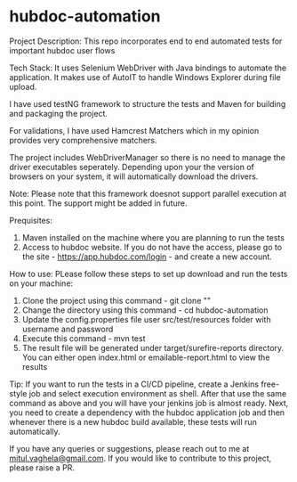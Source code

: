 # hubdoc-automation

Project Description:
This repo incorporates end to end automated tests for important hubdoc user flows

Tech Stack:
It uses Selenium WebDriver with Java bindings to automate the application. It makes use of AutoIT to handle Windows Explorer during file upload.

I have used testNG framework to structure the tests and Maven for building and packaging the project.

For validations, I have used Hamcrest Matchers which in my opinion provides very comprehensive matchers.

The project includes WebDriverManager so there is no need to manage the driver executables seperately. Depending upon your the version of browsers on your system, it will automatically download the drivers.

Note: Please note that this framework doesnot support parallel execution at this point. The support might be added in future.

Prequisites:
1. Maven installed on the machine where you are planning to run the tests
2. Access to hubdoc website. If you do not have the access, please go to the site - https://app.hubdoc.com/login - and create a new account.

How to use:
PLease follow these steps to set up download and run the tests on your machine:

1. Clone the project using this command - git clone ""
2. Change the directory using this command - cd hubdoc-automation
3. Update the config.properties file user src/test/resources folder with username and password
4. Execute this command - mvn test
5. The result file will be generated under target/surefire-reports directory. You can either open index.html or emailable-report.html to view the results

Tip: If you want to run the tests in a CI/CD pipeline, create a Jenkins free-style job and select execution environment as shell. After that use the same command as above and you will have your jenkins job is almost ready. Next, you need to create a dependency with the hubdoc application job and then whenever there is a new hubdoc build available, these tests will run automatically.

If you have any queries or suggestions, please reach out to me at mitul.vaghela@gmail.com. If you would like to contribute to this project, please raise a PR.


